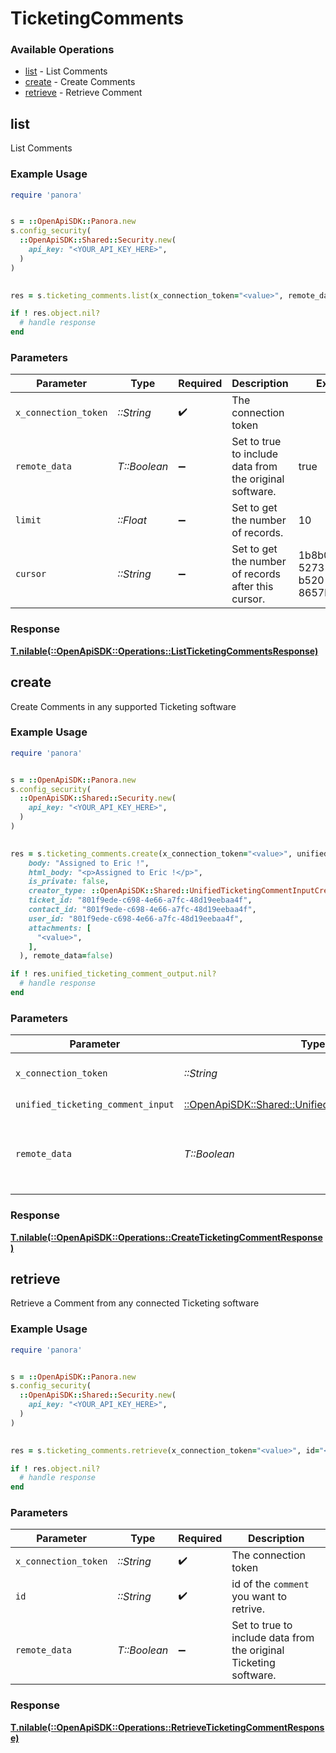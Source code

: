 # TicketingComments


### Available Operations

* [list](#list) - List Comments
* [create](#create) - Create Comments
* [retrieve](#retrieve) - Retrieve Comment

## list

List Comments

### Example Usage

```ruby
require 'panora'


s = ::OpenApiSDK::Panora.new
s.config_security(
  ::OpenApiSDK::Shared::Security.new(
    api_key: "<YOUR_API_KEY_HERE>",
  )
)

    
res = s.ticketing_comments.list(x_connection_token="<value>", remote_data=true, limit=10.0, cursor="1b8b05bb-5273-4012-b520-8657b0b90874")

if ! res.object.nil?
  # handle response
end

```

### Parameters

| Parameter                                               | Type                                                    | Required                                                | Description                                             | Example                                                 |
| ------------------------------------------------------- | ------------------------------------------------------- | ------------------------------------------------------- | ------------------------------------------------------- | ------------------------------------------------------- |
| `x_connection_token`                                    | *::String*                                              | :heavy_check_mark:                                      | The connection token                                    |                                                         |
| `remote_data`                                           | *T::Boolean*                                            | :heavy_minus_sign:                                      | Set to true to include data from the original software. | true                                                    |
| `limit`                                                 | *::Float*                                               | :heavy_minus_sign:                                      | Set to get the number of records.                       | 10                                                      |
| `cursor`                                                | *::String*                                              | :heavy_minus_sign:                                      | Set to get the number of records after this cursor.     | 1b8b05bb-5273-4012-b520-8657b0b90874                    |


### Response

**[T.nilable(::OpenApiSDK::Operations::ListTicketingCommentsResponse)](../../models/operations/listticketingcommentsresponse.md)**


## create

Create Comments in any supported Ticketing software

### Example Usage

```ruby
require 'panora'


s = ::OpenApiSDK::Panora.new
s.config_security(
  ::OpenApiSDK::Shared::Security.new(
    api_key: "<YOUR_API_KEY_HERE>",
  )
)

    
res = s.ticketing_comments.create(x_connection_token="<value>", unified_ticketing_comment_input=::OpenApiSDK::Shared::UnifiedTicketingCommentInput.new(
    body: "Assigned to Eric !",
    html_body: "<p>Assigned to Eric !</p>",
    is_private: false,
    creator_type: ::OpenApiSDK::Shared::UnifiedTicketingCommentInputCreatorType::USER,
    ticket_id: "801f9ede-c698-4e66-a7fc-48d19eebaa4f",
    contact_id: "801f9ede-c698-4e66-a7fc-48d19eebaa4f",
    user_id: "801f9ede-c698-4e66-a7fc-48d19eebaa4f",
    attachments: [
      "<value>",
    ],
  ), remote_data=false)

if ! res.unified_ticketing_comment_output.nil?
  # handle response
end

```

### Parameters

| Parameter                                                                                                 | Type                                                                                                      | Required                                                                                                  | Description                                                                                               |
| --------------------------------------------------------------------------------------------------------- | --------------------------------------------------------------------------------------------------------- | --------------------------------------------------------------------------------------------------------- | --------------------------------------------------------------------------------------------------------- |
| `x_connection_token`                                                                                      | *::String*                                                                                                | :heavy_check_mark:                                                                                        | The connection token                                                                                      |
| `unified_ticketing_comment_input`                                                                         | [::OpenApiSDK::Shared::UnifiedTicketingCommentInput](../../models/shared/unifiedticketingcommentinput.md) | :heavy_check_mark:                                                                                        | N/A                                                                                                       |
| `remote_data`                                                                                             | *T::Boolean*                                                                                              | :heavy_minus_sign:                                                                                        | Set to true to include data from the original Ticketing software.                                         |


### Response

**[T.nilable(::OpenApiSDK::Operations::CreateTicketingCommentResponse)](../../models/operations/createticketingcommentresponse.md)**


## retrieve

Retrieve a Comment from any connected Ticketing software

### Example Usage

```ruby
require 'panora'


s = ::OpenApiSDK::Panora.new
s.config_security(
  ::OpenApiSDK::Shared::Security.new(
    api_key: "<YOUR_API_KEY_HERE>",
  )
)

    
res = s.ticketing_comments.retrieve(x_connection_token="<value>", id="<value>", remote_data=false)

if ! res.object.nil?
  # handle response
end

```

### Parameters

| Parameter                                                         | Type                                                              | Required                                                          | Description                                                       |
| ----------------------------------------------------------------- | ----------------------------------------------------------------- | ----------------------------------------------------------------- | ----------------------------------------------------------------- |
| `x_connection_token`                                              | *::String*                                                        | :heavy_check_mark:                                                | The connection token                                              |
| `id`                                                              | *::String*                                                        | :heavy_check_mark:                                                | id of the `comment` you want to retrive.                          |
| `remote_data`                                                     | *T::Boolean*                                                      | :heavy_minus_sign:                                                | Set to true to include data from the original Ticketing software. |


### Response

**[T.nilable(::OpenApiSDK::Operations::RetrieveTicketingCommentResponse)](../../models/operations/retrieveticketingcommentresponse.md)**

